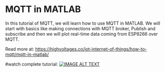 # MQTT in MATLAB
 In this tutorial of MQTT, we will learn how to use MQTT in MATLAB. We will start with basics like making connections with MQTT broker, Publish and subscribe and then we will plot real-time data coming from ESP8266 over MQTT.


 Read more at: https://highvoltages.co/iot-internet-of-things/how-to-mqtt/mqtt-in-matlab/
 
 #watch complete tutorial:
 [![IMAGE ALT TEXT](https://i9.ytimg.com/vi/ptdNuqGuf6E/maxresdefault.jpg?time=1631122800000&sqp=CPDq44kG&rs=AOn4CLCRLOwggDC27LOdQ4j9gsR8d69Vjw)](https://youtu.be/ptdNuqGuf6E "MQTT in MATLAB | Realtime Data Plotting")
